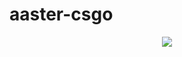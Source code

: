 # aaster-csgo
<p align="center">
  <img src="https://github.com/ny-4/aaster-csgo/blob/main/branding/github-splash.png?raw=true">
</p>
